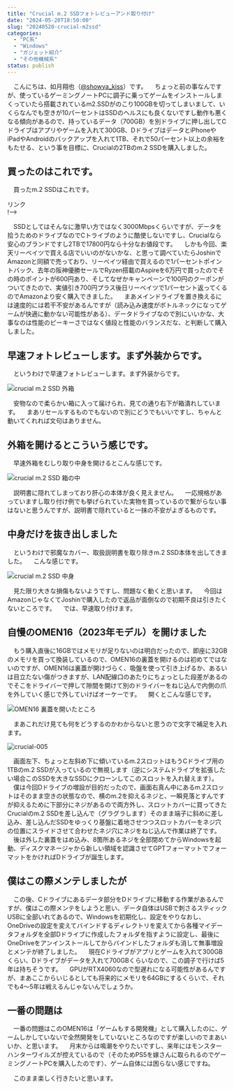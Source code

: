 ```yaml
---
title: "Crucial m.2 SSDフォトレビューアンド取り付け"
date: "2024-05-20T18:50:00"
slug: "20240520-crucial-m2ssd"
categories: 
  - "PC系"
  - "Windows"
  - "ガジェット紹介"
  - "その他機械系"
status: publish
---
```


　こんにちは、如月翔也（[@showya_kiss](https://twitter.com/showya_kiss)）です。
　ちょっと前の事なんですが、使っているゲーミングノートPCに調子に乗ってゲームをインストールしまくっていたら搭載されているm2.SSDがのこり100GBを切ってしまいまして、いくらなんでも空きが10パーセントはSSDのヘルスにも良くないですし動作も悪くなる傾向があるので、持っているデータ（700GB）を別ドライブに押し出してCドライブはアプリやゲームを入れて300GB、DドライブはデータとiPhoneやiPadやAndroidのバックアップを入れて1TB、それで50パーセント以上の余裕をもたせる、という事を目標に、Crucialの2TBのm.2 SSDを購入しました。

## 買ったのはこれです。

　買ったm.2 SSDはこれです。

<!--! <!-- START MoshimoAffiliateEasyLink --><script type="text/javascript">(function(b,c,f,g,a,d,e){b.MoshimoAffiliateObject=a;b[a]=b[a]||function(){arguments.currentScript=c.currentScript||c.scripts[c.scripts.length-2];(b[a].q=b[a].q||[]).push(arguments)};c.getElementById(a)||(d=c.createElement(f),d.src=g,d.id=a,e=c.getElementsByTagName("body")[0],e.appendChild(d))})(window,document,"script","//dn.msmstatic.com/site/cardlink/bundle.js?20220329","msmaflink");msmaflink({"n":"Crucial(クルーシャル) P3 2TB 3D NAND NVMe PCIe3.0 M.2 SSD 最大3500MB\/秒 CT2000P3SSD8JP メーカー5年保証 国内正規代理店品","b":"Crucial(クルーシャル)","t":"","d":"https:\/\/m.media-amazon.com","c_p":"\/images\/I","p":["\/31QxwpFe1KL._SL500_.jpg","\/518nBC4FhKL._SL500_.jpg","\/515BwbqMibL._SL500_.jpg","\/51WqsTNGqiL._SL500_.jpg","\/51yYRytpmNL._SL500_.jpg","\/31Z6JbbK1oL._SL500_.jpg","\/31QdZsrmZeL._SL500_.jpg","\/41IBrbVkveL._SL500_.jpg","\/51FUuGRk7RL._SL500_.jpg","\/51xIS-WrCSL._SL500_.jpg","\/31YPuzrIizL._SL500_.jpg","\/310w+z41UFL._SL500_.jpg"],"u":{"u":"https:\/\/www.amazon.co.jp\/dp\/B0BCNCCY2T","t":"amazon","r_v":""},"v":"2.1","b_l":[{"id":1,"u_tx":"Amazonで見る","u_bc":"#f79256","u_url":"https:\/\/www.amazon.co.jp\/dp\/B0BCNCCY2T","a_id":2093955,"p_id":170,"pl_id":27060,"pc_id":185,"s_n":"amazon","u_so":1},{"id":2,"u_tx":"楽天市場で見る","u_bc":"#f76956","u_url":"https:\/\/search.rakuten.co.jp\/search\/mall\/Crucial(%E3%82%AF%E3%83%AB%E3%83%BC%E3%82%B7%E3%83%A3%E3%83%AB)%20P3%202TB%203D%20NAND%20NVMe%20PCIe3.0%20M.2%20SSD%20%E6%9C%80%E5%A4%A73500MB%2F%E7%A7%92%20CT2000P3SSD8JP%20%E3%83%A1%E3%83%BC%E3%82%AB%E3%83%BC5%E5%B9%B4%E4%BF%9D%E8%A8%BC%20%E5%9B%BD%E5%86%85%E6%AD%A3%E8%A6%8F%E4%BB%A3%E7%90%86%E5%BA%97%E5%93%81\/","a_id":2093954,"p_id":54,"pl_id":27059,"pc_id":54,"s_n":"rakuten","u_so":2},{"id":3,"u_tx":"Yahoo!ショッピングで見る","u_bc":"#66a7ff","u_url":"https:\/\/shopping.yahoo.co.jp\/search?first=1\u0026p=Crucial(%E3%82%AF%E3%83%AB%E3%83%BC%E3%82%B7%E3%83%A3%E3%83%AB)%20P3%202TB%203D%20NAND%20NVMe%20PCIe3.0%20M.2%20SSD%20%E6%9C%80%E5%A4%A73500MB%2F%E7%A7%92%20CT2000P3SSD8JP%20%E3%83%A1%E3%83%BC%E3%82%AB%E3%83%BC5%E5%B9%B4%E4%BF%9D%E8%A8%BC%20%E5%9B%BD%E5%86%85%E6%AD%A3%E8%A6%8F%E4%BB%A3%E7%90%86%E5%BA%97%E5%93%81","a_id":2099557,"p_id":1225,"pl_id":27061,"pc_id":1925,"s_n":"yahoo","u_so":3}],"eid":"d56Sv","s":"s"});</script><div id="msmaflink-d56Sv">リンク</div><!-- MoshimoAffiliateEasyLink END --> !-->

　SSDとしてはそんなに激早い方ではなく3000Mbpsくらいですが、データを拾うためのドライブなのでCトライブのように酷使しないですし、Crucialなら安心のブランドですし2TBで17800円なら十分なお値段です。
　しかも今回、楽天リーベイツで買える店でいいのがないかな、と思って調べていたらJoshinでAmazonと同額で売っており、リーベイツ経由で買えるので1パーセントポイントバック、去年の阪神優勝セールでRyzen搭載のAspireを6万円で買ったのでその時のポイントが600円あり、そしてなぜかキャンペーンで100円のクーポンがついてきたので、実値引き700円プラス後日リーベイツで1パーセント返ってくるのでAmazonより安く購入できました。
　まあメインドライブを置き換えるには速度的には若干不安があるんですが（読み込み速度がボトルネックになってゲームが快適に動かない可能性がある）、データドライブなので別にいいかな、大事なのは性能のピーキーさではなく値段と性能のバランスだな、と判断して購入しました。

## 早速フォトレビューします。まず外装からです。

　というわけで早速フォトレビューします。まず外装からです。

![crucial m.2 SSD 外箱](img/crucial-001.jpg)

　安物なので柔らかい箱に入って届けられ、見ての通り右下が箱潰れしています。
　まあリセールするものでもないので別にどうでもいいですし、ちゃんと動いてくれれば文句はありません。

## 外箱を開けるとこういう感じです。

　早速外箱をむしり取り中身を開けるとこんな感じです。

![crucial m.2 SSD 箱の中](img/crucial-002.jpg)

　説明書に隠れてしまっており肝心の本体が良く見えません。
　一応規格があっていますし取り付け例でも挙げられていた実物を買っているので繋がらない事はないと思うんですが、説明書で隠れていると一抹の不安がよぎるものです。

## 中身だけを抜き出しました

　というわけで邪魔なカバー、取扱説明書を取り除きm.2 SSD本体を出してきました。
　こんな感じです。

![crucial m.2 SSD 中身](img/crucial-003.jpg)

　見た限り大きな損傷もないようですし、問題なく動くと思います。
　今回はAmazonじゃなくてJoshinで購入したので返品が面倒なので初期不良は引きたくないところです。
　では、早速取り付けます。

## 自慢のOMEN16（2023年モデル）を開けました

　もう購入直後に16GBではメモリが足りないのは明白だったので、即座に32GBのメモリを買って換装しているので、OMEN16の裏蓋を開けるのは初めてではないのですが、OMEN16は裏蓋が開けづらく、吸盤を使って引き上げるか、あるいは目立たない傷がつきますが、LAN配線口のあたりにちょっとした段差があるのでそこをドライバーで押して隙間を開けて別のドライバーをねじ込んで内側の爪を外していく感じで外していけばオーケーです。
　開くとこんな感じです。

![OMEN16 裏蓋を開いたところ](img/crucial-004.jpg)

　まあこれだけ見ても何をどうするのかわからないと思うので文字で補足を入れます。

![crucial-005](img/crucial-005-6198262.jpg)

　画面左下、ちょっと左斜め下に傾いているm.2スロットはもうCドライブ用の1TBのm.2 SSDが入っているので無視します（逆にシステムドライブを拡張したい場合このSSDを大きなSSDにクローンしてこのスロットを入れ替えます）。
　僕は今回Dドライブの増設が目的だったので、画面右真ん中にあるm.2スロットはそのまま空きの状態なので、横のm.2を抑えるネジと、一瞬見落とすんですが抑えるために下部分にネジがあるので両方外し、スロットカバーに買ってきたCrucialのm.2 SSDを差し込んで（グラグラします）そのまま端子に斜めに差し込み、差し込んだSSDをゆっくり基盤に着地させつつスロットカバーをネジ穴の位置にスライドさせて合わせたネジ穴にネジをねじ込んで作業は終了です。
　後は外した裏蓋をはめ込み、8箇所あるネジを全部閉めてからWindowsを起動、ディスクマネージャから新しい領域を認識させてGPTフォーマットでフォーマットをかければDドライブが誕生します。

## 僕はこの際メンテしましたが

　この後、Cドライブにあるデータ部分をDドライブに移動する作業があるんですが、僕はこの際メンテをしようと思い、データ自体はUSBで刺さるスティックUSBに全部いれてあるので、Windowsを初期化し、設定をやりなおし、OneDriveの設定を変えてバインドするディレクトリを変えてから各種マイデータフォルダを全部Dドライブに作成したフォルダを指すように設定し、最後にOneDriveをアンインストールしてからバインドしたフォルダも消して無事増設とメンテが終了しました。
　現在Cドライブがアプリとゲームを入れて300GBくらい、Dドライブがデータを入れて700GBくらいなので、この調子で行けば5年は持ちそうです。
　GPUがRTX4060なので型遅れになる可能性があるんですが、まあここからいじるとしても将来的にメモリを64GBにするくらいで、それでも4〜5年は戦えるんじゃないんでしょうか。

## 一番の問題は

　一番の問題はこのOMEN16は「ゲームもする開発機」として購入したのに、ゲームしかしていないで全然開発をしていないところなのですが楽しいのでまあいいか、と思います。
　月末からは鳴潮をやりたいですし、来年にはモンスターハンターワイルズが控えているので（そのためPS5を嫁さんに取られるのでゲーミングノートPCを購入したのです）、ゲーム自体には困らない感じですね。

　このまま楽しく行きたいと思います。